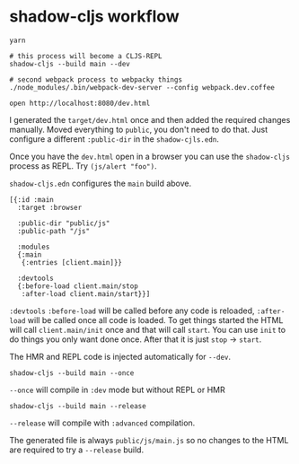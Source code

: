 # shadow-cljs workflow

```
yarn

# this process will become a CLJS-REPL
shadow-cljs --build main --dev

# second webpack process to webpacky things
./node_modules/.bin/webpack-dev-server --config webpack.dev.coffee

open http://localhost:8080/dev.html
```

I generated the `target/dev.html` once and then added the required changes manually. Moved everything to `public`, you don't need to do that. Just configure a different `:public-dir` in the `shadow-cjls.edn`.

Once you have the `dev.html` open in a browser you can use the `shadow-cljs` process as REPL. Try `(js/alert "foo")`.

`shadow-cljs.edn` configures the `main` build above.

```
[{:id :main
  :target :browser

  :public-dir "public/js"
  :public-path "/js"

  :modules
  {:main
   {:entries [client.main]}}

  :devtools
  {:before-load client.main/stop
   :after-load client.main/start}}]
```

`:devtools` `:before-load` will be called before any code is reloaded, `:after-load` will be called once all code is loaded. To get things started the HTML will call `client.main/init` once and that will call `start`. You can use `init` to do things you only want done once. After that it is just `stop` -> `start`.

The HMR and REPL code is injected automatically for `--dev`.


```
shadow-cljs --build main --once
```

`--once` will compile in `:dev` mode but without REPL or HMR


```
shadow-cljs --build main --release
```

`--release` will compile with `:advanced` compilation.

The generated file is always `public/js/main.js` so no changes to the HTML are required to try a `--release` build.